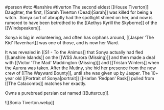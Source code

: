 #person #otc #lanshire #tiverton 
The second eldest [[House Tiverton]] Daughter, the first, [[Sarah Tiverton (Dead)|Sarah]] was killed for being a witch.  Sonya sort of abruptly had the spotlight shined on her, and now is rumored to have been betrothed to the [[Aethys Kyrill the Skyborne]] of the [[Windspeakers]].

Sonya is big in volunteering, and often has orphans around, [[Jasper 'The Kid' Ravenhart]] was one of those, and is now her Ward.

It was revealed in [[S1 - To the Animus]] that Sonya actually had fled [[Lanshire Islands]] on the [[WSS Aurora (Missing)]] and then made a deal with [[Victor 'The Mad' Maddington (Missing)]] and [[Tristan Winters]] when the Aurora was taken.  After the Mutiny, she hid her presence from the new crew of [[The Wayward Bounty]], until she was given up by Jasper.  The 10+ year old [[Portrait of Sonya|portrait]] [[Harlan 'Redpan' Rask]] pulled from [[The Catacombs]] matches her exactly.

Owns a purebread persian cat named [[Buttercup]].

![[Sonia Tiverton.webp]]